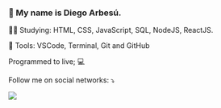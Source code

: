 ### 🖖 My name is Diego Arbesú.

 👨‍💻  Studying: HTML, CSS, JavaScript, SQL, NodeJS, ReactJS.

 🚀 Tools: VSCode, Terminal, Git and GitHub

 Programmed to live; 💻

<p align="left">
 Follow me on social networks: ⤵️
</p>
<p align="left">
  <a href="https://www.instagram.com/diegoarbesu_/" alt="Instagram">
  <img src="https://img.shields.io/badge/-Instagram-DF0174?style=for-the-badge&logo=instagram&logoColor=white&link=https://www.instagram.com/diegoarbesu_/"/></a>
</p>
